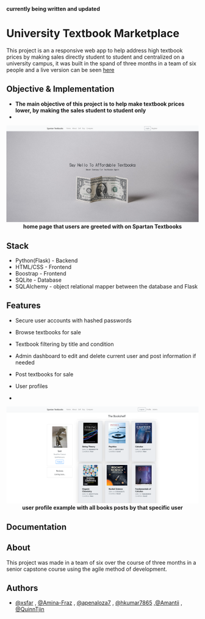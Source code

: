 ****currently being written and updated****
# University Textbook Marketplace

This project is an a responsive web app to help address high textbook prices by making sales directly student to student and centralized on a university campus, it was built in the spand of three months in a team of six people and a live version can be seen [here](http://uncg-textbook-marketplace.herokuapp.com/) 


## Objective & Implementation

- **The main objective of this project is to help make textbook prices lower, by making the sales student to student only**
- 
<p align="center">
  <img src="demo/DemoTextbook.png">
  <b>home page that users are greeted with on Spartan Textbooks</b><br>
</p>

## Stack
- Python(Flask) - Backend   
- HTML/CSS - Frontend
- Boostrap - Frontend
- SQLite - Database
- SQLAlchemy - object relational mapper between the database and Flask

## Features

- Secure user accounts with hashed passwords 

- Browse textbooks for sale

- Textbook filtering by title and condition 

- Admin dashboard to edit and delete current user and post information if needed

- Post textbooks for sale

- User profiles 
- 
<p align="center">
  <img src="demo/DemoTextbook2.png">
  <b>user profile example with all books posts by that specific user</b><br>
</p>

## Documentation

## About
This project was made in a team of six over the course of three months in a senior capstone course using the agile method of development. 

## Authors
- [@xsfar](https://github.com/xsfar) , [@Amina-Fraz](https://github.com/Amina-Fraz) , [@apenaloza7](https://github.com/apenaloza7) , [@hkumar7865](https://github.com/hkumar7865) ,[@Amantii](https://github.com/Amantii) , [@QuinnTjin](https://github.com/QuinnTjin) 

